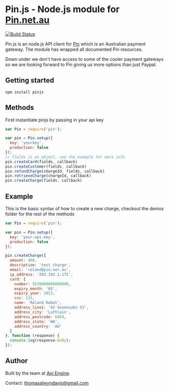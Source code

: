 # Pin.js - Node.js module for [Pin.net.au](http://pin.net.au)

[![Build Status](https://secure.travis-ci.org/ApiEngine/pinjs.png?branch=master)](http://travis-ci.org/ApiEngine/pinjs)

Pin.js is an node.js API client for [Pin](https://pin.net.au/) which is an Australian payment gateway.    The module has wrapped all documented Pin resources.

Down under we don't have access to some of the cooler payment gateways so we are looking forward to Pin giving us more options than just Paypal.

## Getting started

```
npm install pinjs
```

## Methods

First instantiate pinjs by passing in your api key 

```javascript
var Pin = require('pin');

var pin = Pin.setup({
  key: 'yourkey',
  production: false
});
// fields is an object, see the example for more info
pin.createCard(fields, callback)
pin.createCustomer(fields, callback)
pin.refundCharge(chargeId, fields, callback)
pin.retrieveCharge(chargeId, callback)
pin.createCharge(fields, callback)
```

## Example

This is the basic syntax of how to create a new charge, checkout the demos folder for the rest of the methods

```javascript
var Pin = require('pin');

var pin = Pin.setup({
  key: 'your-api-key',
  production: false
});

pin.createCharge({
  amount: 400,
  description: 'test charge',
  email: 'roland@pin.net.au',
  ip_address: '203.192.1.172',
  card: {
    number: 5520000000000000,
    expiry_month: '05',
    expiry_year: 2013,
    cvc: 123,
    name: 'Roland Robot',
    address_line1: '42 Sevenoaks St',
    address_city: 'Lathlain',
    address_postcode: 6454,
    address_state: 'WA',
    address_country: 'AU'
  }  
}, function (response) {  
  console.log(response.body);
});
```

## Author

Built by the team at [Api Engine](http://apiengine.io).

Contact: thomasalwyndavis@gmail.com

<img alt="Clicky" width="1" height="1" src="//in.getclicky.com/66606907ns.gif" />
